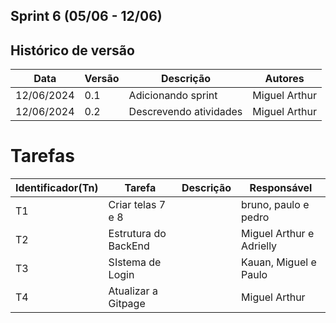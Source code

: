## Sprint 6 (05/06 - 12/06)

## Histórico de versão

|Data|Versão|Descrição|Autores|
|--|--|--|--|
|12/06/2024|0.1|Adicionando sprint|Miguel Arthur|
|12/06/2024|0.2|Descrevendo atividades|Miguel Arthur|

# Tarefas

|Identificador(Tn)|Tarefa|Descrição|Responsável|
|--|--|--|--|
|T1|Criar telas 7 e 8||bruno, paulo e pedro|
|T2|Estrutura do BackEnd||Miguel Arthur e Adrielly|
|T3|SIstema de Login||Kauan, Miguel e Paulo|
|T4|Atualizar a Gitpage||Miguel Arthur|
